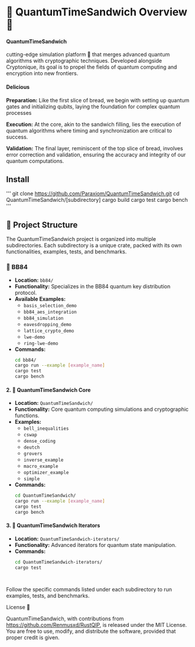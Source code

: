 # 🌌 QuantumTimeSandwich Overview 🥪

#### QuantumTimeSandwich  
cutting-edge simulation platform 🚀 that merges advanced quantum algorithms with cryptographic techniques. Developed alongside Cryptonique, its goal is to propel the fields of quantum computing and encryption into new frontiers.


#### Delicious
  **Preparation:** Like the first slice of bread, we begin with setting up quantum gates and initializing qubits, laying the foundation for complex quantum processes

**Execution:** At the core, akin to the sandwich filling, lies the execution of quantum algorithms where timing and synchronization are critical to success.

**Validation:** The final layer, reminiscent of the top slice of bread, involves error correction and validation, ensuring the accuracy and integrity of our quantum computations.



## Install
'''
git clone https://github.com/Paraxiom/QuantumTimeSandwich.git
cd QuantumTimeSandwich/[subdirectory]
cargo build
cargo test
cargo bench
'''



## 📁 Project Structure

The QuantumTimeSandwich project is organized into multiple subdirectories. Each subdirectory is a unique crate, packed with its own functionalities, examples, tests, and benchmarks.





### 🔐 BB84
- **Location:** `bb84/`
- **Functionality:** Specializes in the BB84 quantum key distribution protocol.
- **Available Examples:**
  - `basis_selection_demo`
  - `bb84_aes_integration`
  - `bb84_simulation`
  - `eavesdropping_demo`
  - `lattice_crypto_demo`
  - `lwe-demo`
  - `ring-lwe-demo`
- **Commands:**
  ```bash
  cd bb84/
  cargo run --example [example_name]
  cargo test
  cargo bench

#### 2. 🧠 QuantumTimeSandwich Core

- **Location:** `QuantumTimeSandwich/`
- **Functionality:** Core quantum computing simulations and cryptographic functions.
- **Examples:** 
  - `bell_inequalities`
  - `cswap`
  - `dense_coding`
  - `deutch`
  - `grovers`
  - `inverse_example`
  - `macro_example`
  - `optimizer_example`
  - `simple`
- **Commands:**
  ```bash
  cd QuantumTimeSandwich/
  cargo run --example [example_name]
  cargo test
  cargo bench

#### 3. 🔁 QuantumTimeSandwich Iterators

- **Location:** `QuantumTimeSandwich-iterators/`
- **Functionality:** Advanced iterators for quantum state manipulation.
- **Commands:**
  ```bash
  cd QuantumTimeSandwich-iterators/
  cargo test




Follow the specific commands listed under each subdirectory to run examples, tests, and benchmarks.

License 📜

QuantumTimeSandwich, with contributions from https://github.com/Renmusxd/RustQIP, is released under the MIT License. You are free to use, modify, and distribute the software, provided that proper credit is given.
